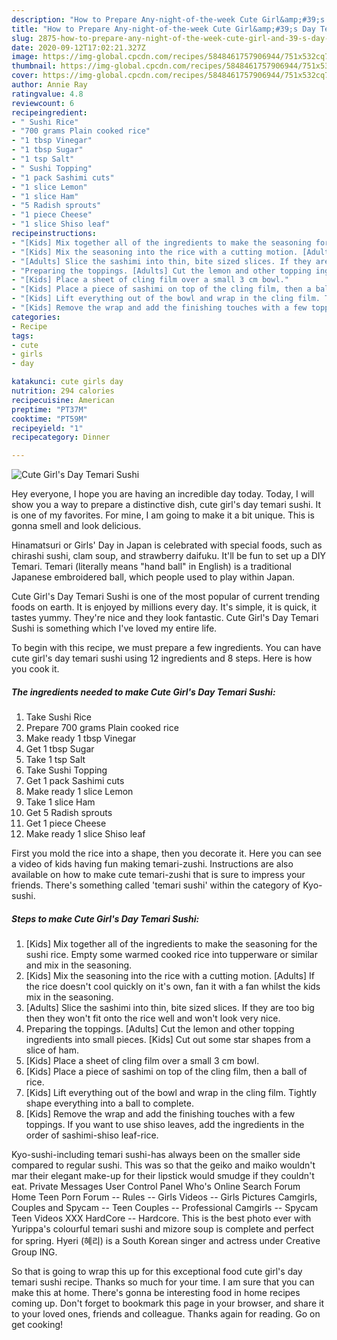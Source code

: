 ```yaml
---
description: "How to Prepare Any-night-of-the-week Cute Girl&amp;#39;s Day Temari Sushi"
title: "How to Prepare Any-night-of-the-week Cute Girl&amp;#39;s Day Temari Sushi"
slug: 2875-how-to-prepare-any-night-of-the-week-cute-girl-and-39-s-day-temari-sushi
date: 2020-09-12T17:02:21.327Z
image: https://img-global.cpcdn.com/recipes/5848461757906944/751x532cq70/cute-girls-day-temari-sushi-recipe-main-photo.jpg
thumbnail: https://img-global.cpcdn.com/recipes/5848461757906944/751x532cq70/cute-girls-day-temari-sushi-recipe-main-photo.jpg
cover: https://img-global.cpcdn.com/recipes/5848461757906944/751x532cq70/cute-girls-day-temari-sushi-recipe-main-photo.jpg
author: Annie Ray
ratingvalue: 4.8
reviewcount: 6
recipeingredient:
- " Sushi Rice"
- "700 grams Plain cooked rice"
- "1 tbsp Vinegar"
- "1 tbsp Sugar"
- "1 tsp Salt"
- " Sushi Topping"
- "1 pack Sashimi cuts"
- "1 slice Lemon"
- "1 slice Ham"
- "5 Radish sprouts"
- "1 piece Cheese"
- "1 slice Shiso leaf"
recipeinstructions:
- "[Kids] Mix together all of the ingredients to make the seasoning for the sushi rice. Empty some warmed cooked rice into tupperware or similar and mix in the seasoning."
- "[Kids] Mix the seasoning into the rice with a cutting motion. [Adults] If the rice doesn&#39;t cool quickly on it&#39;s own, fan it with a fan whilst the kids mix in the seasoning."
- "[Adults] Slice the sashimi into thin, bite sized slices. If they are too big then they won&#39;t fit onto the rice well and won&#39;t look very nice."
- "Preparing the toppings. [Adults] Cut the lemon and other topping ingredients into small pieces. [Kids] Cut out some star shapes from a slice of ham."
- "[Kids] Place a sheet of cling film over a small 3 cm bowl."
- "[Kids] Place a piece of sashimi on top of the cling film, then a ball of rice."
- "[Kids] Lift everything out of the bowl and wrap in the cling film. Tightly shape everything into a ball to complete."
- "[Kids] Remove the wrap and add the finishing touches with a few toppings. If you want to use shiso leaves, add the ingredients in the order of sashimi-shiso leaf-rice."
categories:
- Recipe
tags:
- cute
- girls
- day

katakunci: cute girls day 
nutrition: 294 calories
recipecuisine: American
preptime: "PT37M"
cooktime: "PT59M"
recipeyield: "1"
recipecategory: Dinner

---
```



![Cute Girl&#39;s Day Temari Sushi](https://img-global.cpcdn.com/recipes/5848461757906944/751x532cq70/cute-girls-day-temari-sushi-recipe-main-photo.jpg)

Hey everyone, I hope you are having an incredible day today. Today, I will show you a way to prepare a distinctive dish, cute girl&#39;s day temari sushi. It is one of my favorites. For mine, I am going to make it a bit unique. This is gonna smell and look delicious.

Hinamatsuri or Girls&#39; Day in Japan is celebrated with special foods, such as chirashi sushi, clam soup, and strawberry daifuku. It&#39;ll be fun to set up a DIY Temari. Temari (literally means &#34;hand ball&#34; in English) is a traditional Japanese embroidered ball, which people used to play within Japan.

Cute Girl&#39;s Day Temari Sushi is one of the most popular of current trending foods on earth. It is enjoyed by millions every day. It's simple, it is quick, it tastes yummy. They're nice and they look fantastic. Cute Girl&#39;s Day Temari Sushi is something which I've loved my entire life.


To begin with this recipe, we must prepare a few ingredients. You can have cute girl&#39;s day temari sushi using 12 ingredients and 8 steps. Here is how you cook it.

<!--inarticleads1-->

##### The ingredients needed to make Cute Girl&#39;s Day Temari Sushi:

1. Take  Sushi Rice
1. Prepare 700 grams Plain cooked rice
1. Make ready 1 tbsp Vinegar
1. Get 1 tbsp Sugar
1. Take 1 tsp Salt
1. Take  Sushi Topping
1. Get 1 pack Sashimi cuts
1. Make ready 1 slice Lemon
1. Take 1 slice Ham
1. Get 5 Radish sprouts
1. Get 1 piece Cheese
1. Make ready 1 slice Shiso leaf


First you mold the rice into a shape, then you decorate it. Here you can see a video of kids having fun making temari-zushi. Instructions are also available on how to make cute temari-zushi that is sure to impress your friends. There&#39;s something called &#39;temari sushi&#39; within the category of Kyo-sushi. 

<!--inarticleads2-->

##### Steps to make Cute Girl&#39;s Day Temari Sushi:

1. [Kids] Mix together all of the ingredients to make the seasoning for the sushi rice. Empty some warmed cooked rice into tupperware or similar and mix in the seasoning.
1. [Kids] Mix the seasoning into the rice with a cutting motion. [Adults] If the rice doesn&#39;t cool quickly on it&#39;s own, fan it with a fan whilst the kids mix in the seasoning.
1. [Adults] Slice the sashimi into thin, bite sized slices. If they are too big then they won&#39;t fit onto the rice well and won&#39;t look very nice.
1. Preparing the toppings. [Adults] Cut the lemon and other topping ingredients into small pieces. [Kids] Cut out some star shapes from a slice of ham.
1. [Kids] Place a sheet of cling film over a small 3 cm bowl.
1. [Kids] Place a piece of sashimi on top of the cling film, then a ball of rice.
1. [Kids] Lift everything out of the bowl and wrap in the cling film. Tightly shape everything into a ball to complete.
1. [Kids] Remove the wrap and add the finishing touches with a few toppings. If you want to use shiso leaves, add the ingredients in the order of sashimi-shiso leaf-rice.


Kyo-sushi-including temari sushi-has always been on the smaller side compared to regular sushi. This was so that the geiko and maiko wouldn&#39;t mar their elegant make-up for their lipstick would smudge if they couldn&#39;t eat. Private Messages User Control Panel Who&#39;s Online Search Forum Home Teen Porn Forum -- Rules -- Girls Videos -- Girls Pictures Camgirls, Couples and Spycam -- Teen Couples -- Professional Camgirls -- Spycam Teen Videos XXX HardCore -- Hardcore. This is the best photo ever with Yurippa&#39;s colourful temari sushi and mizore soup is complete and perfect for spring. Hyeri (혜리) is a South Korean singer and actress under Creative Group ING. 

So that is going to wrap this up for this exceptional food cute girl&#39;s day temari sushi recipe. Thanks so much for your time. I am sure that you can make this at home. There's gonna be interesting food in home recipes coming up. Don't forget to bookmark this page in your browser, and share it to your loved ones, friends and colleague. Thanks again for reading. Go on get cooking!
